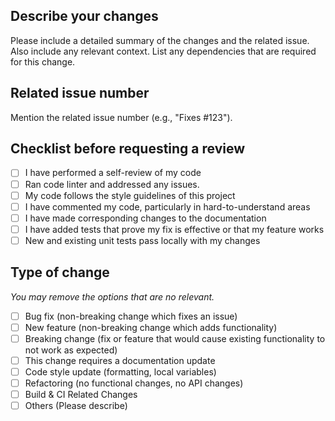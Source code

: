 ## Describe your changes
Please include a detailed summary of the changes and the related issue. Also include any relevant context. List any dependencies that are required for this change.

## Related issue number
Mention the related issue number (e.g., "Fixes #123").

## Checklist before requesting a review
- [ ] I have performed a self-review of my code
- [ ] Ran code linter and addressed any issues.
- [ ] My code follows the style guidelines of this project
- [ ] I have commented my code, particularly in hard-to-understand areas
- [ ] I have made corresponding changes to the documentation
- [ ] I have added tests that prove my fix is effective or that my feature works
- [ ] New and existing unit tests pass locally with my changes

## Type of change
_You may remove the options that are no relevant._

- [ ] Bug fix (non-breaking change which fixes an issue)
- [ ] New feature (non-breaking change which adds functionality)
- [ ] Breaking change (fix or feature that would cause existing functionality to not work as expected)
- [ ] This change requires a documentation update
- [ ] Code style update (formatting, local variables)
- [ ] Refactoring (no functional changes, no API changes)
- [ ] Build & CI Related Changes
- [ ] Others (Please describe)
